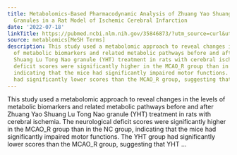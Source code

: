 ```yaml
---
title: Metabolomics-Based Pharmacodynamic Analysis of Zhuang Yao Shuang Lu Tong Nao
  Granules in a Rat Model of Ischemic Cerebral Infarction
date: '2022-07-18'
linkTitle: https://pubmed.ncbi.nlm.nih.gov/35846873/?utm_source=curl&utm_medium=rss&utm_campaign=pubmed-2&utm_content=1Zkrxt7ktlCbHBXEV3v65xxSnkSWNsJ1A6Fq3gBniKhGfIUslK&fc=20210907212339&ff=20220719212403&v=2.17.7
source: metablomics[MeSH Terms]
description: This study used a metabolomic approach to reveal changes in the levels
  of metabolic biomarkers and related metabolic pathways before and after Zhuang Yao
  Shuang Lu Tong Nao granule (YHT) treatment in rats with cerebral ischemia. The neurological
  deficit scores were significantly higher in the MCAO_R group than in the NC group,
  indicating that the mice had significantly impaired motor functions. The YHT group
  had significantly lower scores than the MCAO_R group, suggesting that YHT ...
---
```

This study used a metabolomic approach to reveal changes in the levels of metabolic biomarkers and related metabolic pathways before and after Zhuang Yao Shuang Lu Tong Nao granule (YHT) treatment in rats with cerebral ischemia. The neurological deficit scores were significantly higher in the MCAO_R group than in the NC group, indicating that the mice had significantly impaired motor functions. The YHT group had significantly lower scores than the MCAO_R group, suggesting that YHT ...
